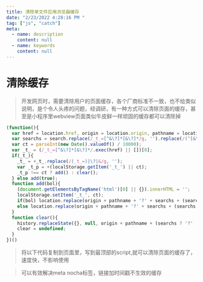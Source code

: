 ```yaml
---
title: 清除单文件应用浏览器缓存
date: "2/23/2022 4:28:16 PM "
tag: ["js", "catch"]
meta:
  - name: description
    content: null
  - name: keywords
    content: null
---
```


# 清除缓存

> 开发网页时，需要清除用户的页面缓存，各个厂商标准不一致，也不给类似说明，是个令人头疼的问题，经调研，有一种方式可以清除页面的缓存，甚至是小程序里webview页面类似牛皮鲜一样顽固的缓存都可以清除掉

```javascript
(function(){
  var href = location.href, origin = location.origin, pathname = location.pathname, search = location.search, hash = location.hash;
  var searchs = search.replace(/_t_=[^&\?]*[&\?]*/g, '').replace(/(^[&\?]*)|([&\?]*$)/g, '');
  var ct = parseInt(new Date().valueOf() / 10000);
  var _t_ = (/_t_=[^&\?]*[&\?]*/.exec(href) || [])[0];
  if(_t_){
    _t_ = +_t_.replace(/(_t_=)|\?|&/g, '');
    var _t_p = +(localStorage.getItem('_t_') || ct);
    _t_p !== ct ? add() : clear();
  } else add(true);
  function add(bol){
    (document.getElementsByTagName('html')[0] || {}).innerHTML = '';
    localStorage.setItem('_t_', ct);
    if(bol) location.replace(origin + pathname + '?' + searchs + (searchs ? '&' : '') + '_t_=' + ct + hash);
    else location.replace(origin + pathname + '?' + searchs + (searchs ? '&' : '') + '_t_=' + ct + hash);
  }
  function clear(){
    history.replaceState({}, null, origin + pathname + (searchs ? '?' : '') + searchs + hash);
    clear = undefined;
  }
})()
```
> 将以下代码复制到页面里，写到最顶部的script,就可以清除页面的缓存了，速度快，不影响使用

> 可以有效解决meta nocha标签，链接加时间戳不生效的缓存